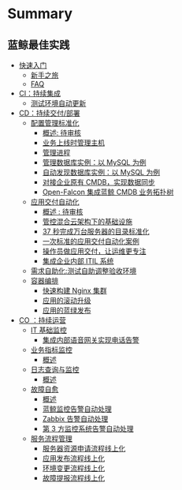 # Summary
## 蓝鲸最佳实践

* [快速入门]()
    * [新手之旅](Getting_started/Getting_started.md)
    * [FAQ](Getting_started/FAQ.md)
* [CI：持续集成]()
    * [测试环境自动更新](CI/Pipeline_git_commit_to_stag.md)
* [CD：持续交付/部署 ]()
    * [配置管理标准化]()
        * [概述: 待审核 ](CD/CMDB/Configuration_management_standardization.md)
        * [业务上线时管理主机](CD/CMDB/CMDB_management_hosts.md)
        * [管理进程](CD/CMDB/CMDB_management_process.md)
        * [管理数据库实例：以 MySQL 为例](CD/CMDB/CMDB_management_database_middleware.md)
        * [自动发现数据库实例：以 MySQL 为例](CD/CMDB/CMDB_CI_auto_discovery_MySQL.md)
        * [对接企业原有 CMDB，实现数据同步](CD/CMDB/CMDB_integration.md)
        * [Open-Falcon 集成蓝鲸 CMDB 业务拓扑树](CD/CMDB/Openfalcon_cmdb_topo_tree.md)
    * [应用交付自动化]()
        * [概述 : 待审核 ](CD/Automation/Application_delivery_deployment_automation.md)
        * [管控混合云架构下的基础设施](CD/Automation/Hybrid_cloud_management.md)
        * [37 秒完成万台服务器的目录标准化](CD/Automation/Massive_host_control.md)
        * [一次标准的应用交付自动化案例](CD/Automation/application_deployment.md)
        * [操作员做应用交付，让运维更专注](CD/Automation/ops_half_automation.md)
        * [集成企业内部 ITIL 系统](CD/Automation/intergration_itil.md)
    * [需求自助化:测试自助调整验收环境](CD/Demand_self_service.md)
    * [容器编排]()
        * [快速构建 Nginx 集群](CD/BCS/Bcs_deploy_nginx_cluster.md)
        * [应用的滚动升级](CD/BCS/Bcs_app_Rolling_Update_Deployment.md)
        * [应用的蓝绿发布](CD/BCS/Bcs_blue_green_deployment.md)
* [CO ：持续运营]()
    * [IT 基础监控]()
        * [集成内部语音网关实现电话告警](CO/Monitor_Base/Send_voice_msg.md)
    * [业务指标监控]()
        * [概述](CO/Monitor_KPI/README.md)
    * [日志查询与监控]()
        * [概述](CO/Monitor_LogSearch/README.md)
    * [故障自愈]()
        * [概述](CO/FTA/Alarm_processing_automation.md)
        * [蓝鲸监控告警自动处理](CO/FTA/Bkmonitor_Alarm_processing_automation.md)
        * [Zabbix 告警自动处理](CO/FTA/Zabbix_Alarm_processing_automation.md)
        * [第 3 方监控系统告警自动处理](CO/FTA/REST_API_PUSH_Alarm_processing_automation.md)
    * [服务流程管理]()
        * [服务器资源申请流程线上化](CO/ITSM/Service_Request.md)
        * [应用发布流程线上化](CO/ITSM/Release_Management.md)
        * [环境变更流程线上化](CO/ITSM/Change_Management.md)
        * [故障提报流程线上化](CO/ITSM/Incident_Management.md)

